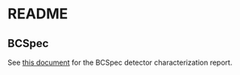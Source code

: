 # README

## BCSpec

See [this document](./docs/BCSpec%20Detector%20Characterization%20Report.pdf) for the BCSpec detector characterization report.